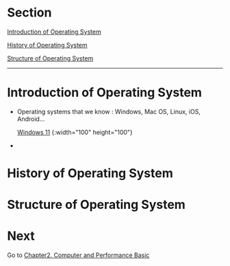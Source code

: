# Section
[Introduction of Operating System](#Introduction-of-Operating-System)

[History of Operating System](#History-of-Operating-System)

[Structure of Operating System](#Structure-of-Operating-System)


---

# Introduction of Operating System

- Operating systems that we know : Windows, Mac OS, Linux, iOS, Android...
  
  [Windows 11](./res/windows_11.png) {:width="100" height="100"}
- 


# History of Operating System


# Structure of Operating System



# Next

Go to [Chapter2. Computer and Performance Basic](../ch2.computer_and_performance)